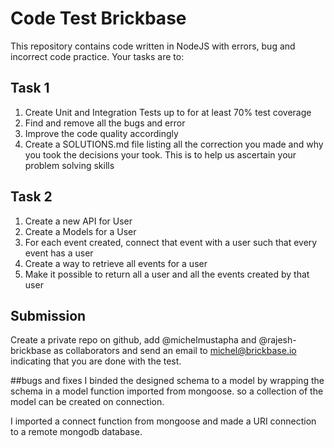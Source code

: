 # Code Test Brickbase

This repository contains code written in NodeJS with errors, bug and incorrect code practice. Your tasks are to:

## Task 1
1. Create Unit and Integration Tests up to for at least 70% test coverage
2. Find and remove all the bugs and error
3. Improve the code quality accordingly
4. Create a SOLUTIONS.md file listing all the correction you made and why you took the decisions your took. This is to help us ascertain your problem solving skills

## Task 2
1. Create a new API for User
2. Create a Models for a User
3. For each event created, connect that event with a user such that every event has a user
4. Create a way to retrieve all events for a user
5. Make it possible to return all a user and all the events created by that user


## Submission
Create a private repo on github, add @michelmustapha and @rajesh-brickbase as collaborators  and send an email to michel@brickbase.io indicating that you are done with the test.

##bugs and fixes
I binded the designed schema to a model by wrapping the schema in a model function imported from mongoose. so a collection of the model can be created on connection.

I imported a connect function from mongoose and made a URI connection to a remote mongodb database.
